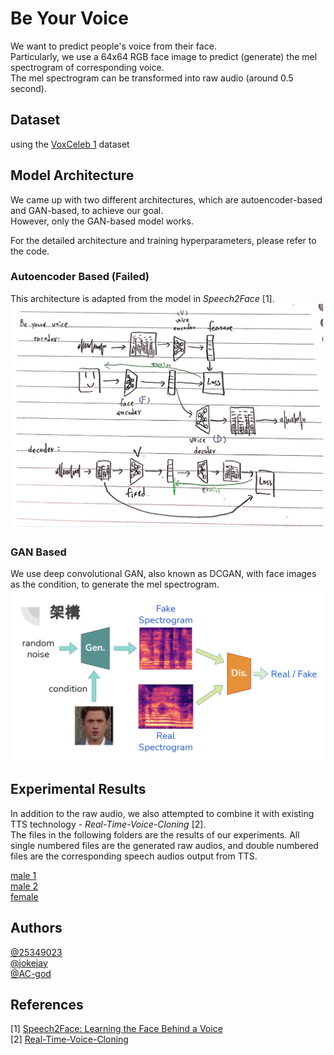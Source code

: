 # Be Your Voice
We want to predict people's voice from their face.  
Particularly, we use a 64x64 RGB face image to predict (generate) the mel spectrogram of corresponding voice.  
The mel spectrogram can be transformed into raw audio (around 0.5 second).

## Dataset
using the [VoxCeleb 1](https://www.robots.ox.ac.uk/~vgg/data/voxceleb/) dataset

## Model Architecture
We came up with two different architectures, which are autoencoder-based and GAN-based, to achieve our goal.  
However, only the GAN-based model works.

For the detailed architecture and training hyperparameters, please refer to the code.

### Autoencoder Based (Failed)
This architecture is adapted from the model in *Speech2Face* \[1\].  
![](https://github.com/25349023/Be-Your-Voice/blob/master/architecture1.png)

### GAN Based
We use deep convolutional GAN, also known as DCGAN, with face images as the condition, to generate the mel spectrogram.  
![](https://github.com/25349023/Be-Your-Voice/blob/master/architecture2.png)

## Experimental Results
In addition to the raw audio, we also attempted to combine it with existing TTS technology - *Real-Time-Voice-Cloning* [2].  
The files in the following folders are the results of our experiments. All single numbered files are the generated raw audios, and double numbered files are the corresponding speech audios output from TTS.  

[male 1](http://bit.ly/beurvoice_lowmale)  
[male 2](http://bit.ly/beurvoice_lightmale)  
[female](http://bit.ly/beurvoice_female)

## Authors
[@25349023](https://github.com/25349023)  
[@jokejay](https://github.com/jokejay)  
[@AC-god](https://github.com/ac-god)

## References
\[1\]  [Speech2Face: Learning the Face Behind a Voice](https://speech2face.github.io/)  
\[2\]  [Real-Time-Voice-Cloning](https://github.com/CorentinJ/Real-Time-Voice-Cloning)

